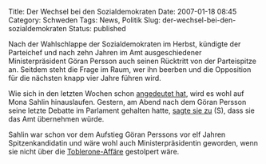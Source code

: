 Title: Der Wechsel bei den Sozialdemokraten
Date: 2007-01-18 08:45
Category: Schweden
Tags: News, Politik
Slug: der-wechsel-bei-den-sozialdemokraten
Status: published

Nach der Wahlschlappe der Sozialdemokraten im Herbst, kündigte der
Parteichef und nach zehn Jahren im Amt ausgeschiedener Ministerpräsident
Göran Persson auch seinen Rücktritt von der Parteispitze an. Seitdem
steht die Frage im Raum, wer ihn beerben und die Opposition für die
nächsten knapp vier Jahre führen wird.

Wie sich in den letzten Wochen schon [angedeutet
hat](http://www.fiket.de/2007/01/08/schwedenpolitik-update-4/), wird es
wohl auf Mona Sahlin hinauslaufen. Gestern, am Abend nach dem Göran
Persson seine letzte Debatte im Parlament gehalten hatte, [sagte sie
zu](http://www.sr.se/Ekot/artikel.asp?artikel=1150536) (S), dass sie das
Amt übernehmen würde.

Sahlin war schon vor dem Aufstieg Göran Perssons vor elf Jahren
Spitzenkandidatin und wäre wohl auch Ministerpräsidentin geworden, wenn
sie nicht über die
[Toblerone-Affäre](http://www.fiket.de/2007/01/08/schwedenpolitik-update-4/)
gestolpert wäre.

